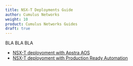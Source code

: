 ```yaml
---
title: NSX-T Deployments Guide
author: Cumulus Networks
weight: 10
product: Cumulus Networks Guides
draft: true
---
```

BLA BLA BLA

- [NSX-T deployoment with Apstra AOS](cumulus-apstra-nsx-t)
- [NSX-T deployoment with Production Ready Automation](cumulus-pra-nsx-t)